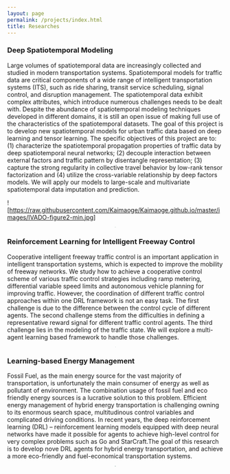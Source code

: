```yaml
---
layout: page
permalink: /projects/index.html
title: Researches
---
```


### Deep Spatiotemporal Modeling 

Large volumes of spatiotemporal data are increasingly collected and studied in modern transportation systems. Spatiotemporal models for traffic data are critical components of a wide range of intelligent transportation systems (ITS), such as ride sharing, transit service scheduling, signal control, and disruption management. The spatiotemporal data exhibit complex attributes, which introduce numerous challenges needs to be dealt with. Despite the abundance of spatiotemporal modeling techniques developed in different domains, it is still an open issue of making full use of the characteristics of the spatiotemporal datasets. The goal of this project is to develop new spatiotemporal models for urban traffic data based on deep learning and tensor learning. The specific objectives of this project are to: (1) characterize the spatiotemporal propagation properties of traffic data by deep spatiotemporal neural networks; (2) decouple interaction between external factors and traffic pattern by disentangle representation; (3) capture the strong regularity in collective travel behavior by low-rank tensor factorization and (4) utilize the cross-variable relationship by deep factors models. We will apply our models to large-scale and multivariate spatiotemporal data imputation and prediction. 

![https://raw.githubusercontent.com/Kaimaoge/Kaimaoge.github.io/master/images/IVADO-figure2-min.jpg]
<center> <img src="https://raw.githubusercontent.com/Kaimaoge/Kaimaoge.github.io/master/images/IVADO-figure2-min.jpg" style="zoom:10%" /> </center>

### Reinforcement Learning for Intelligent Freeway Control

Cooperative intelligent freeway traffic control is an important application in intelligent transportation systems, which is expected to improve the mobility of freeway networks. We study how to achieve a cooperative control scheme of various traffic control strategies including ramp metering, differential variable speed limits and autonomous vehicle planning for improving traffic. However, the coordination of different traffic control approaches within one DRL framework is not an easy task. The first challenge is due to the difference between the control cycle of different agents. The second challenge stems from the difficulties in defining a representative reward signal for different traffic control agents. The third challenge lies in the modeling of the traffic state. We will explore a multi-agent learning based framework to handle those challenges.

<center> <img src="https://raw.githubusercontent.com/Kaimaoge/Kaimaoge.github.io/master/images/KSGCN-min.jpg" style="zoom:4%" /> </center>



### Learning-based Energy Management 

Fossil Fuel, as the main energy source for the vast majority of transportation, is unfortunately the main consumer of energy as well as pollutant of environment. The combination usage of fossil fuel and eco friendly energy sources is a lucrative solution to this problem. Efficient energy management of hybrid energy transportation is challenging owning to its enormous search space, multitudinous control variables and complicated driving conditions. In recent years, the deep reinforcement learning (DRL) – reinforcement learning models equipped with deep neural networks have made it possible for agents to achieve high-level control for very complex problems such as Go and StarCraft.The goal of this research is to develop nove DRL agents for hybrid energy transportation, and achieve a more eco-friendly and fuel-economical transportation systems.

<center> <img src="https://raw.githubusercontent.com/Kaimaoge/Kaimaoge.github.io/master/images/ems-min.jpg" style="zoom:10%" /> </center>



